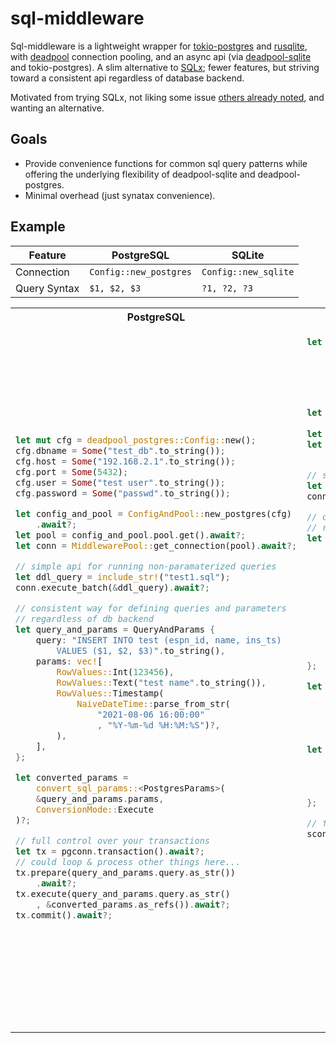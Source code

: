 # sql-middleware

Sql-middleware is a lightweight wrapper for [tokio-postgres](https://crates.io/crates/tokio-postgres) and [rusqlite](https://crates.io/crates/rusqlite), with [deadpool](https://github.com/deadpool-rs/deadpool) connection pooling, and an async api (via [deadpool-sqlite](https://github.com/deadpool-rs/deadpool) and tokio-postgres). A slim alternative to [SQLx](https://crates.io/crates/sqlx); fewer features, but striving toward a consistent api regardless of database backend.

Motivated from trying SQLx, not liking some issue [others already noted](https://www.reddit.com/r/rust/comments/16cfcgt/seeking_advice_considering_abandoning_sqlx_after/?rdt=44192), and wanting an alternative. 

## Goals
* Provide convenience functions for common sql query patterns while offering the underlying flexibility of deadpool-sqlite and deadpool-postgres.
* Minimal overhead (just synatax convenience).

## Example

| Feature       | PostgreSQL | SQLite     |
|---------------|-------------|------------|
| Connection    | `Config::new_postgres` | `Config::new_sqlite` |
| Query Syntax  | `$1, $2, $3` | `?1, ?2, ?3` |

<table>
<tr>
<th>
PostgreSQL
</th>
<th>
SQLite
</th>
</tr>
<tr>
<td>

```rust
let mut cfg = deadpool_postgres::Config::new();
cfg.dbname = Some("test_db".to_string());
cfg.host = Some("192.168.2.1".to_string());
cfg.port = Some(5432);
cfg.user = Some("test user".to_string());
cfg.password = Some("passwd".to_string());

let config_and_pool = ConfigAndPool::new_postgres(cfg)
    .await?;
let pool = config_and_pool.pool.get().await?;
let conn = MiddlewarePool::get_connection(pool).await?;

// simple api for running non-paramaterized queries
let ddl_query = include_str!("test1.sql");
conn.execute_batch(&ddl_query).await?;

// consistent way for defining queries and parameters 
// regardless of db backend
let query_and_params = QueryAndParams {
    query: "INSERT INTO test (espn_id, name, ins_ts) 
        VALUES ($1, $2, $3)".to_string(),
    params: vec![
        RowValues::Int(123456),
        RowValues::Text("test name".to_string()),
        RowValues::Timestamp(
            NaiveDateTime::parse_from_str(
                "2021-08-06 16:00:00"
                , "%Y-%m-%d %H:%M:%S")?,
        ),
    ],
};

let converted_params = 
    convert_sql_params::<PostgresParams>(
    &query_and_params.params,
    ConversionMode::Execute
)?;

// full control over your transactions
let tx = pgconn.transaction().await?;
// could loop & process other things here...
tx.prepare(query_and_params.query.as_str())
    .await?;
tx.execute(query_and_params.query.as_str()
    , &converted_params.as_refs()).await?;
tx.commit().await?;
```

</td>
<td>

```rust
let cfg = "file::memory:?cache=shared".to_string();






let config_and_pool = ConfigAndPool::
    new_sqlite(cfg).await?;
let pool = config_and_pool.pool.get().await?;
let conn = MiddlewarePool::get_connection(pool)
    .await?;

// simple api for running non-paramaterized queries
let ddl_query = include_str!("test1.sql");
conn.execute_batch(&ddl_query).await?;

// consistent way for defining queries and parameters
// regardless of db backend
let query_and_params = QueryAndParams {
    query: "INSERT INTO test (espn_id, name, ins_ts)
        VALUES (?1, ?2, ?3)".to_string(),
    params: vec![
        RowValues::Int(123456),
        RowValues::Text("test name".to_string()),
        RowValues::Timestamp(
            NaiveDateTime::parse_from_str(
                "2021-08-06 16:00:00"
                , "%Y-%m-%d %H:%M:%S")?,
        ),
    ],
};

let converted_params = convert_sql_params
    ::<SqliteParamsExecute>(
        &query_and_params.params,
        ConversionMode::Execute
    )?;

let sconn = match &conn {
    MiddlewarePoolConnection::Sqlite(sconn) 
        => sconn,
    _
        => panic!("Sqlite only demo."),
};

// full control over your transactions
sconn
    .interact(move |xxx| {
        let tx = xxx.transaction()?;
        for query in query_and_params_vec.iter() {
            let mut stmt = tx.
                prepare(&query.query)?;
            let converted_params = 
                convert_sql_params::<SqliteParamsExecute>(
                &query.params,
                ConversionMode::Execute,
            )?;
            stmt.execute(converted_params.0)?;
        }

        tx.commit()?;
        Ok::<_, SqlMiddlewareDbError>(())
    })
    .await?
```

</td>
</tr>
</table>